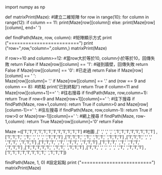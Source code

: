 import numpy as np

def matrixPrint(Maze):  #建立二維矩陣
    for row in range(10):
        for column in range(12):
            if column == 11:
                print(Maze[row][column])
            else:
                print(Maze[row][column], end=' ')
                
def findPath(Maze, row, column): #矩陣顯示方式
  print ("=========================")
  print ("row=",row,"column=",column,) 
  matrixPrint(Maze)
  
  if row>=10 and column>=12: #當row大於等於10, column小於等於10，回傳失敗
       return False
  if Maze[row][column] == '1':  #碰到牆壁，回傳失敗
       return False
  if Maze[row][column] == '0':  #已走過
       return False
  if Maze[row][column] == ' ':  
      Maze[row][column]= '.'
  if Maze[row][column] == '.' and (row == 9 and column == 8): #終點
    print('已到終點!')
    return True
  if column<11 and Maze[row][column+1]==' ': #往右搜尋
    if findPath(Maze, row,column+1):
         return True
  if row<9 and Maze[row+1][column]==' ':  #往下搜尋
        if findPath(Maze, row+1,column):
            return True
  if column>0 and Maze[row][column-1]==' ': #往左搜尋
    if findPath(Maze, row,column-1):
         return True
  if row>0 or Maze[row-1][column]==' ': #網上搜尋
    if findPath(Maze, row-1,column):
         return True
  Maze[row][column]='0'
  return False

Maze =(['1','1','1','1','1','1','1','1','1','1','1','1']   #地圖
      ,[' ',' ',' ',' ','1','1','1','1','1','1','1','1']
      ,['1','1','1',' ','1',' ',' ',' ',' ','1','1','1']
      ,['1','1','1',' ','1',' ','1','1',' ','1','1','1']
      ,['1','1','1',' ',' ',' ','1','1',' ','1','1','1']
      ,['1','1','1',' ','1',' ','1','1',' ','1','1','1']
      ,['1','1','1',' ','1',' ','1','1',' ','1','1','1']
      ,['1','1','1','1','1',' ','1','1',' ','1','1','1']
      ,['1','1',' ',' ',' ',' ',' ','1',' ','1','1','1']
      ,['1','1','1','1','1','1','1','1',' ','1','1','1'])
      
findPath(Maze, 1, 0)   #設定起點
print ("=========================")
matrixPrint(Maze)